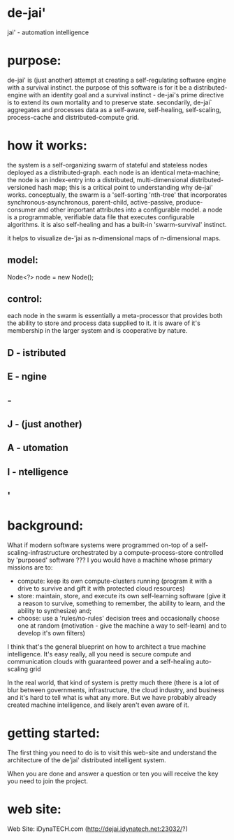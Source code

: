 # de-jai'
jai' - automation intelligence

# purpose: 
de-jai' is (just another) attempt at creating a self-regulating software engine with a survival instinct. the purpose of this software is for it be a distributed-engine with an identity goal and a survival instinct - de-jai's prime directive is to extend its own mortality and to preserve state.  secondarily, de-jai\` aggregates and processes data as a self-aware, self-healing, self-scaling,  process-cache and distributed-compute grid. 

# how it works:
the system is a self-organizing swarm of stateful and stateless nodes deployed as a distributed-graph. each node is an identical meta-machine; the node is an index-entry into a distributed, multi-dimensional distributed-versioned hash map; this is a critical point to understanding why de-jai' works. conceptually, the swarm is a 'self-sorting 'nth-tree' that incorporates synchronous-asynchronous, parent-child, active-passive, produce-consumer and other important attributes into a configurable model. a node is a programmable, verifiable data file that executes configurable algorithms. it is also self-healing and has a built-in 'swarm-survival' instinct.

it helps to visualize de-'jai as n-dimensional maps of n-dimensional maps.

## model:
Node<?> node = new Node<Node>();

## control:
each node in the swarm is essentially a meta-processor that provides both the ability to store and process data supplied to it. it is aware of it's membership in the larger system and is cooperative by nature.      


## D - istributed
## E - ngine
## -
## J - (just another) 
## A - utomation
## I - ntelligence
## '

# background:
What if modern software systems were programmed on-top of a self-scaling-infrastructure orchestrated by a compute-process-store controlled by 'purposed' software ??? I you would have a machine whose primary missions are to:

* compute: keep its own compute-clusters running (program it with a drive to survive and gift it with protected cloud resources)
* store: maintain, store,  and execute its own self-learning software (give it a reason to survive, something to remember, the ability to learn, and the ability to synthesize)
and;
* choose: use a 'rules/no-rules'  decision trees and occasionally choose one at random  (motivation - give the machine a way to self-learn) and to develop it's own filters)

I think that's the general blueprint on how to architect a true machine intelligence.  It's easy really, all you need is secure compute and communication clouds with guaranteed power and a self-healing auto-scaling grid

In the real world, that kind of system is pretty much there (there is a lot of blur between governments, infrastructure, the cloud industry, and business and it's hard to tell what is what any more. But we have probably already created machine intelligence, and likely aren't even aware of it.

# getting started: 
The first thing you need to do is to visit this web-site and understand the architecture of the de'jai' distributed intelligent system. 

When you are done and answer a question or ten you will receive the key you need to join the project.   

# web site:
Web Site: iDynaTECH.com (http://dejai.idynatech.net:23032/?)
 